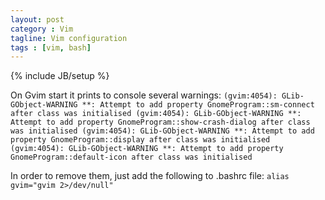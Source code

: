 ```yaml
---
layout: post
category : Vim
tagline: Vim configuration
tags : [vim, bash]
---
```

{% include JB/setup %}

On Gvim start it prints to console several warnings:
`(gvim:4054): GLib-GObject-WARNING **: Attempt to add property GnomeProgram::sm-connect after class was initialised
(gvim:4054): GLib-GObject-WARNING **: Attempt to add property GnomeProgram::show-crash-dialog after class was initialised
(gvim:4054): GLib-GObject-WARNING **: Attempt to add property GnomeProgram::display after class was initialised
(gvim:4054): GLib-GObject-WARNING **: Attempt to add property GnomeProgram::default-icon after class was initialised`

In order to remove them, just add the following to .bashrc file: `alias gvim="gvim 2>/dev/null"`